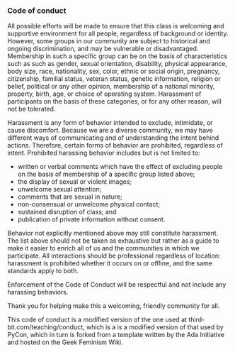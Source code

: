 ### Code of conduct

All possible efforts will be made to ensure that this class is welcoming and supportive environment for all people, regardless of background or identity. However, some groups in our community are subject to historical and ongoing discrimination, and may be vulnerable or disadvantaged. Membership in such a specific group can be on the basis of characteristics such as such as gender, sexual orientation, disability, physical appearance, body size, race, nationality, sex, color, ethnic or social origin, pregnancy, citizenship, familial status, veteran status, genetic information, religion or belief, political or any other opinion, membership of a national minority, property, birth, age, or choice of operating system. Harassment of participants on the basis of these categories, or for any other reason, will not be tolerated.

Harassment is any form of behavior intended to exclude, intimidate, or cause discomfort. Because we are a diverse community, we may have different ways of communicating and of understanding the intent behind actions. Therefore, certain forms of behavior are prohibited, regardless of intent. Prohibited harassing behavior includes but is not limited to:

*	written or verbal comments which have the effect of excluding people on the basis of membership of a specific group listed above;
*	the display of sexual or violent images;
*	unwelcome sexual attention;
*	comments that are sexual in nature;
*	non-consensual or unwelcome physical contact;
*	sustained disruption of class; and
*	publication of private information without consent.

Behavior not explicitly mentioned above may still constitute harassment. The list above should not be taken as exhaustive but rather as a guide to make it easier to enrich all of us and the communities in which we participate. All interactions should be professional regardless of location: harassment is prohibited whether it occurs on or offline, and the same standards apply to both.

Enforcement of the Code of Conduct will be respectful and not include any harassing behaviors.

Thank you for helping make this a welcoming, friendly community for all.

This code of conduct is a modified version of the one used at third-bit.com/teaching/conduct, which is a is a modified version of that used by PyCon, which in turn is forked from a template written by the Ada Initiative and hosted on the Geek Feminism Wiki.
